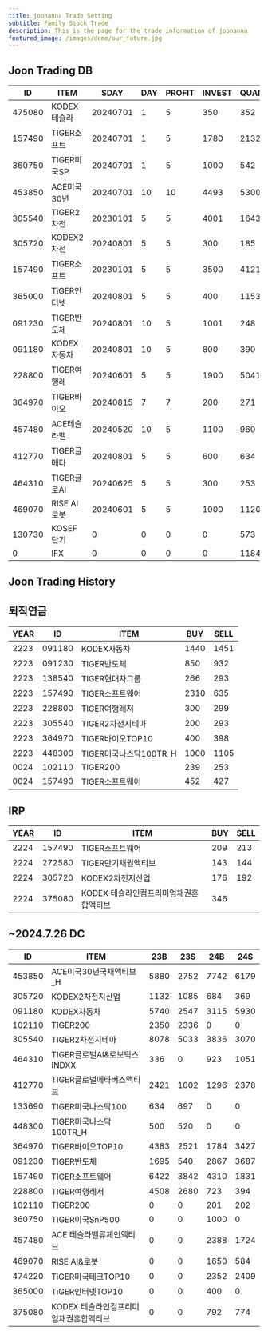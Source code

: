 ```yaml
---
title: joonanna Trade Setting
subtitle: Family Stock Trade
description: This is the page for the trade information of joonanna
featured_image: /images/demo/our_future.jpg
---
```


## Joon Trading DB

|ID|ITEM |SDAY|DAY|PROFIT|INVEST|QUANTITY|BUY|SELL|
|--|-----|--|--|--|--|--|--|--|
|475080|KODEX테슬라|20240701|1|5|350|352|0|0|
|157490|TIGER소프트|20240701|1|5|1780|2132|982|1062|
|360750|TIGER미국SP|20240701|1|5|1000|542|0|0|
|453850|ACE미국30년|20240701|10|10|4493|5300|9396|9468|
|305540|TIGER2차전|20230101|5|5|4001|1643|7913|8103|
|305720|KODEX2차전|20240801|5|5|300|185|1516|1454|
|157490|TIGER소프트|20230101|5|5|3500|4121|7232|5673|
|365000|TiGER인터넷|20240801|5|5|400|1153|0|0|
|091230|TIGER반도체|20240801|10|5|1001|248|3762|4227|
|091180|KODEX자동차|20240801|10|5|800|390|8055|8477|
|228800|TIGER여행레|20240601|5|5|1900|5041|3331|3074|
|364970|TIGER바이오|20240815|7|7|200|271|6097|5946|
|457480|ACE테슬라밸|20240520|10|5|1100|960|1386|1724|
|412770|TIGER글메타|20240801|5|5|600|634|3217|3380|
|464310|TIGER글로AI|20240625|5|5|300|253|959|1051|
|469070|RISE AI로봇|20240601|5|5|1000|1120|650|584|
|130730|KOSEF단기|0|0|0|0|573|0|0|
|0|IFX|0|0|0|0|1184|0|0|

## Joon Trading History
## 퇴직연금
|YEAR|ID|ITEM |BUY|SELL|
|----|--|-----|---|----|
|2223|091180|KODEX자동차|1440|1451|
|2223|091230|TIGER반도체|850|932|
|2223|138540|TIGER현대차그룹|266|293|
|2223|157490|TIGER소프트웨어|2310|635|
|2223|228800|TIGER여행레저|300|299|
|2223|305540|TIGER2차전지테마|200|293|
|2223|364970|TIGER바이오TOP10|400|398|
|2223|448300|TIGER미국나스닥100TR_H|1000|1105|
|0024|102110|TIGER200|239|253| 
|0024|157490|TIGER소프트웨어|452|427|

## IRP
|YEAR|ID|ITEM |BUY|SELL|
|----|--|-----|---|----|
|2224|157490|TIGER소프트웨어|209|213|
|2224|272580|TIGER단기채권액티브|143|144| 
|2224|305720|KODEX2차전지산업|176|192|
|2224|375080|KODEX 테슬라인컴프리미엄채권혼합액티브|346||

##  ~2024.7.26 DC
|ID|ITEM |23B|23S|24B|24S|
|--|-----|---|----|---|----|
|453850|ACE미국30년국채액티브_H|5880|2752|7742|6179|
|305720|KODEX2차전지산업|1132|1085|684|369|
|091180|KODEX자동차|5740|2547|3115|5930|
|102110|TIGER200|2350|2336|0|0| 
|305540|TIGER2차전지테마|8078|5033|3836|3070|
|464310|TIGER글로벌AI&로보틱스INDXX|336| 0|923|1051|
|412770|TIGER글로벌메타버스액티브|2421|1002|1296|2378| 
|133690|TIGER미국나스닥100|634|697|0|0| 
|448300|TIGER미국나스닥100TR_H|500|520|0|0|
|364970|TIGER바이오TOP10|4383|2521|1784|3427|
|091230|TIGER반도체|1695|540|2867|3687|
|157490|TIGER소프트웨어|6422|3842|4310|1831|
|228800|TIGER여행레저|4508|2680|723|394|
|102110|TIGER200|0|0|201|202|
|360750|TIGER미국SnP500|0|0|1000|0|
|457480|ACE 테슬라밸류체인액티브|0|0|2388|1724|
|469070|RISE AI&로봇|0|0|1650|584|
|474220|TiGER미국테크TOP10|0|0|2352|2409|
|365000|TiGER인터넷TOP10|0|0|400|0|
|375080|KODEX 테슬라인컴프리미엄채권혼합액티브|0|0|792|774|

